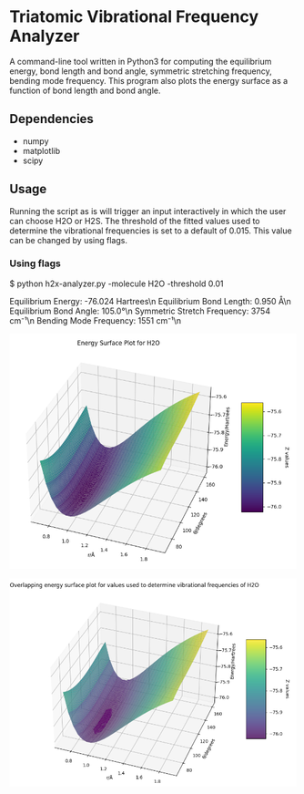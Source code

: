 # Triatomic Vibrational Frequency Analyzer

A command-line tool written in Python3 for computing the equilibrium energy, bond length and bond angle,
symmetric stretching frequency, bending mode frequency. This program also plots the energy surface as a function of bond length and bond angle.

## Dependencies

- numpy
- matplotlib
- scipy

## Usage

Running the script as is will trigger an input interactively in which the user can choose H2O or H2S. The threshold of the fitted values used to determine the vibrational frequencies is set to a default of 0.015. This value can be changed by using flags.

### Using flags

$ python h2x-analyzer.py -molecule H2O -threshold 0.01

Equilibrium Energy: -76.024 Hartrees\n
Equilibrium Bond Length: 0.950 Å\n
Equilibrium Bond Angle: 105.0°\n
Symmetric Stretch Frequency: 3754 cm⁻¹\n
Bending Mode Frequency: 1551 cm⁻¹\n

![Energy surface plot](readme-images/energy-surface-plot.png)

![Overlapping plot](readme-images/overlapping-plot.png)
